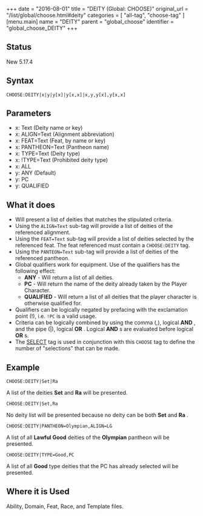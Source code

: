 +++
date = "2016-08-01"
title = "DEITY (Global: CHOOSE)"
original_url = "/list/global/choose.html#deity"
categories = [ "all-tag", "choose-tag" ]
[menu.main]
    name = "DEITY"
    parent = "global_choose"
    identifier = "global_choose_DEITY"
+++

## Status

New 5.17.4

## Syntax

`CHOOSE:DEITY|x|y|y[x]|y[x,x]|x,y,y[x],y[x,x]`

## Parameters

-   x: Text (Deity name or key)
-   x: ALIGN=Text (Alignment abbreviation)
-   x: FEAT=Text (Feat, by name or key)
-   x: PANTHEON=Text (Pantheon name)
-   x: TYPE=Text (Deity type)
-   x: !TYPE=Text (Prohibited deity type)
-   x: ALL
-   y: ANY (Default)
-   y: PC
-   y: QUALIFIED



What it does
------------

-   Will present a list of deities that matches the stipulated criteria.
-   Using the `ALIGN=Text` sub-tag will provide a list of deities of the
    referenced alignment.
-   Using the `FEAT=Text` sub-tag will provide a list of deities
    selected by the referenced feat. The feat referenced must contain a
    `CHOOSE:DEITY` tag.
-   Using the `PANTEON=Text` sub-tag will provide a list of deities of
    the referenced pantheon.
-   Global qualifiers work for equipment. Use of the qualifiers has the
    following effect:
    -   **ANY** - Will return a list of all deities.
    -   **PC** - Will return the name of the deity already taken by the
        Player Character.
    -   **QUALIFIED** - Will return a list of all deities that the
        player character is otherwise qualified for.
-   Qualifiers can be logically negated by prefacing with the
    exclamation point (!), i.e. `!PC` is a valid usage.
-   Criteria can be logically combined by using the comma (,), logical
    **AND** , and the pipe (|), logical **OR** . Logical **AND** s are
    evaluated before logical **OR** s.
-   The [SELECT](/list/global/other/select.html) tag is used in
    conjunction with this `CHOOSE` tag to define the number of
    "selections" that can be made.

Example
-------

`CHOOSE:DEITY|Set|Ra`

A list of the deities **Set** and **Ra** will be presented.

`CHOOSE:DEITY|Set,Ra`

No deity list will be presented because no deity can be both **Set** and
**Ra** .

`CHOOSE:DEITY|PANTHEON=Olympian,ALIGN=LG`

A list of all **Lawful Good** deities of the **Olympian** pantheon will
be presented.

`CHOOSE:DEITY|TYPE=Good,PC`

A list of all **Good** type deities that the PC has already selected
will be presented.

Where it is Used
----------------

Ability, Domain, Feat, Race, and Template files.

